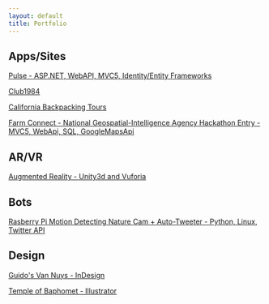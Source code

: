 ```yaml
---
layout: default
title: Portfolio
---
```

Apps/Sites
----
[Pulse - ASP.NET, WebAPI, MVC5, Identity/Entity Frameworks](https://pulsecounter122920161230081918.azurewebsites.net/)

[Club1984](/club1984/index.html)

[California Backpacking Tours](/unplugged/index.html)

[Farm Connect - National Geospatial-Intelligence Agency Hackathon Entry - MVC5, WebApi, SQL, GoogleMapsApi](http://farmconnect2.azurewebsites.net/) 

AR/VR
-----
[Augmented Reality - Unity3d and Vuforia](https://youtu.be/K3tCvHRkdcg)

Bots
----
[Rasberry Pi Motion Detecting Nature Cam + Auto-Tweeter - Python, Linux, Twitter API](https://twitter.com/_ritter_cam)

Design
---------------
[Guido's Van Nuys - InDesign](/guidos/menu.pdf)

[Temple of Baphomet - Illustrator](/baphomet/baphomet.png)


